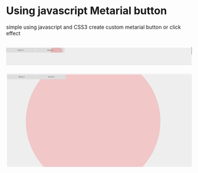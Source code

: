 # Using javascript Metarial button

simple using javascript and CSS3 create custom metarial button or click effect

![image](customMetariaEffect.png)
------------------------------------------------------------------------------
![image](metarialEffect.png)